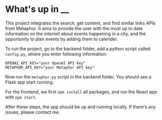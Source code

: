 # What's up in __

This project integrates the search, get content, and find similar links APIs from Metaphor. It aims to provide the user with the most up to date information on the internet about events happening in a city, and the opportunity to plan events by adding them to calender.

To run the project, go to the backend folder, add a python script called `config.py`, where you enter following information: 

```
OPENAI_API_KEY="your OpenAI API key"
METAPHOR_API_KEY="your Metaphor API key"
```

Now run the `metaphor.py` script in the backend folder. You should see a Flask app start running.

For the frontend, we first `npm install` all packages, and run the React app with `npm start`.

After these steps, the app should be up and running locally. If there's any issues, please contact me.